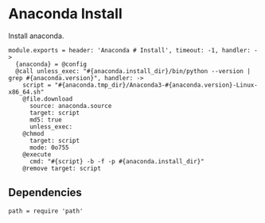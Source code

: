 
# Anaconda Install

Install anaconda.

    module.exports = header: 'Anaconda # Install', timeout: -1, handler: ->
      {anaconda} = @config
      @call unless_exec: "#{anaconda.install_dir}/bin/python --version | grep #{anaconda.version}", handler: ->
        script = "#{anaconda.tmp_dir}/Anaconda3-#{anaconda.version}-Linux-x86_64.sh"
        @file.download
          source: anaconda.source
          target: script
          md5: true
          unless_exec: 
        @chmod
          target: script
          mode: 0o755
        @execute
          cmd: "#{script} -b -f -p #{anaconda.install_dir}"
        @remove target: script

## Dependencies

    path = require 'path'
